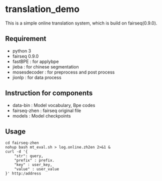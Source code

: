 # translation_demo
This is a simple online translation system, which is build on fairseq(0.9.0).
## Requirement
- python 3
- fairseq 0.9.0
- fastBPE : for applybpe
- jieba : for chinese segmentation
- mosesdecoder : for preprocess and post process
- jionlp : for data process 
## Instruction for components
- data-bin : Model vocabulary, Bpe codes
- fairseq-zhen : fairseq original file 
- models : Model checkpoints
## Usage
```
cd fairseq-zhen
nohup bash mt_eval.sh > log.online.zh2en 2>&1 &
curl -d '{
	"str": query,
	"prefix" : prefix.
	"key" : user_key,
	"value" : user_value
}' http:/address
```
